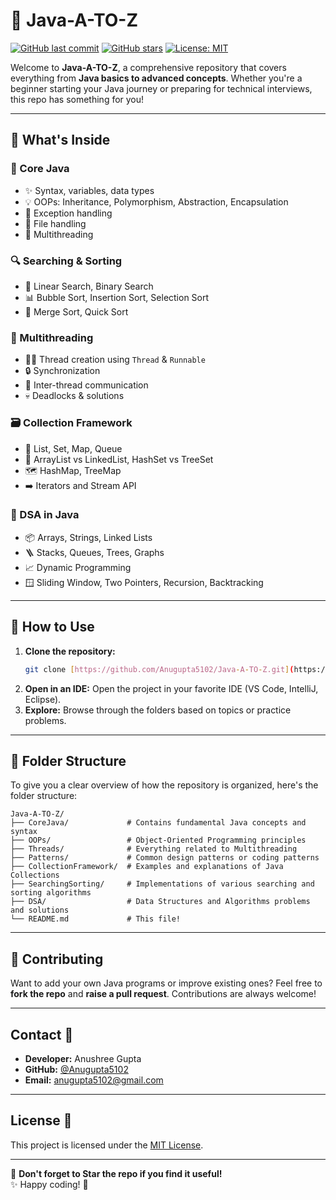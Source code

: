 # 📘 Java-A-TO-Z

[![GitHub last commit](https://img.shields.io/github/last-commit/Anugupta5102/Java-A-TO-Z?color=blue)](https://github.com/Anugupta5102/Java-A-TO-Z/commits/main)
[![GitHub stars](https://img.shields.io/github/stars/Anugupta5102/Java-A-TO-Z?style=social)](https://github.com/Anugupta5102/Java-A-TO-Z/stargazers)
[![License: MIT](https://img.shields.io/badge/License-MIT-yellow.svg)](https://opensource.org/licenses/MIT)

Welcome to **Java-A-TO-Z**, a comprehensive repository that covers everything from **Java basics to advanced concepts**. Whether you're a beginner starting your Java journey or preparing for technical interviews, this repo has something for you!

---

## 📌 What's Inside

### 🧱 Core Java
- ✨ Syntax, variables, data types
- 💡 OOPs: Inheritance, Polymorphism, Abstraction, Encapsulation
- 🚫 Exception handling
- 📁 File handling
- 🔄 Multithreading

### 🔍 Searching & Sorting
- 🚀 Linear Search, Binary Search
- 📊 Bubble Sort, Insertion Sort, Selection Sort
- 🧩 Merge Sort, Quick Sort

### 🧵 Multithreading
- 🏃‍♂️ Thread creation using `Thread` & `Runnable`
- 🔒 Synchronization
- 💬 Inter-thread communication
- 💀 Deadlocks & solutions

### 🗃️ Collection Framework
- 📝 List, Set, Map, Queue
- 🔗 ArrayList vs LinkedList, HashSet vs TreeSet
- 🗺️ HashMap, TreeMap
- ➡️ Iterators and Stream API

### 🧠 DSA in Java
- 📦 Arrays, Strings, Linked Lists
- 🪜 Stacks, Queues, Trees, Graphs
- 📈 Dynamic Programming
- 🪟 Sliding Window, Two Pointers, Recursion, Backtracking

---

## 🚀 How to Use

1.  **Clone the repository:**
    ```bash
    git clone [https://github.com/Anugupta5102/Java-A-TO-Z.git](https://github.com/Anugupta5102/Java-A-TO-Z.git)
    ```
2.  **Open in an IDE:** Open the project in your favorite IDE (VS Code, IntelliJ, Eclipse).
3.  **Explore:** Browse through the folders based on topics or practice problems.

---

## 📂 Folder Structure

To give you a clear overview of how the repository is organized, here's the folder structure:

```
Java-A-TO-Z/
├── CoreJava/             # Contains fundamental Java concepts and syntax
├── OOPs/                 # Object-Oriented Programming principles
├── Threads/              # Everything related to Multithreading
├── Patterns/             # Common design patterns or coding patterns
├── CollectionFramework/  # Examples and explanations of Java Collections
├── SearchingSorting/     # Implementations of various searching and sorting algorithms
├── DSA/                  # Data Structures and Algorithms problems and solutions
└── README.md             # This file!
```

---

## 🙌 Contributing

Want to add your own Java programs or improve existing ones? Feel free to **fork the repo** and **raise a pull request**. Contributions are always welcome!

---

## Contact 📧

- **Developer:** Anushree Gupta  
- **GitHub:** [@Anugupta5102](https://github.com/Anugupta5102)  
- **Email:** anugupta5102@gmail.com
  
---

## License 📜
This project is licensed under the [MIT License](LICENSE).

---

🌟 **Don't forget to **Star the repo** if you find it useful!**  
✨ Happy coding! 🧡

